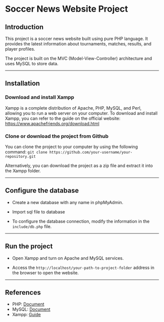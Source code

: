 # Soccer News Website Project

## Introduction

This project is a soccer news website built using pure PHP language. It provides the latest information about tournaments, matches, results, and player profiles.


The project is built on the MVC (Model-View-Controller) architecture and uses MySQL to store data.

---

## Installation


### Download and install Xampp


Xampp is a complete distribution of Apache, PHP, MySQL, and Perl, allowing you to run a web server on your computer. To download and install Xampp, you can refer to the guide on the official website: https://www.apachefriends.org/download.html



### Clone or download the project from Github

 You can clone the project to your computer by using the following command: ``` git clone https://github.com/your-username/your-repository.git ```

 Alternatively, you can download the project as a zip file and extract it into the Xampp folder.

---

## Configure the database


- Create a new database with any name in phpMyAdmin.

- Import sql file to database

- To configure the database connection, modify the information in the `include/db.php` file.

---

## Run the project


- Open Xampp and turn on Apache and MySQL services.



- Access the `http://localhost/your-path-to-project-folder` address in the browser to open the website.

---

## References

- PHP: [Document](https://www.php.net/docs.php) 
- MySQL: [Document](https://dev.mysql.com/doc/)
- Xampp: [Guide](https://www.apachefriends.org/index.html)

